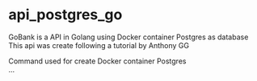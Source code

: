 # api_postgres_go
GoBank is a API in Golang using Docker container Postgres as database  
This api was create following a tutorial by Anthony GG  

Command used for create Docker container Postgres  
...